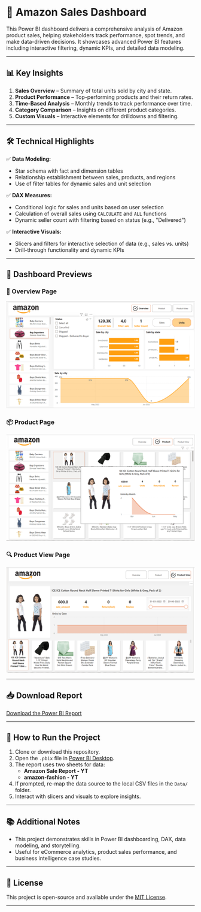 # 🛒 Amazon Sales Dashboard

This Power BI dashboard delivers a comprehensive analysis of Amazon product sales, helping stakeholders track performance, spot trends, and make data-driven decisions. It showcases advanced Power BI features including interactive filtering, dynamic KPIs, and detailed data modeling.

---

## 📊 **Key Insights**

1. **Sales Overview** – Summary of total units sold by city and state.
2. **Product Performance** – Top-performing products and their return rates.
3. **Time-Based Analysis** – Monthly trends to track performance over time.
4. **Category Comparison** – Insights on different product categories.
5. **Custom Visuals** – Interactive elements for drilldowns and filtering.

---

## 🛠️ **Technical Highlights**

✅ **Data Modeling:**  
   - Star schema with fact and dimension tables  
   - Relationship establishment between sales, products, and regions  
   - Use of filter tables for dynamic sales and unit selection

✅ **DAX Measures:**  
   - Conditional logic for sales and units based on user selection  
   - Calculation of overall sales using `CALCULATE` and `ALL` functions  
   - Dynamic seller count with filtering based on status (e.g., "Delivered")

✅ **Interactive Visuals:**  
   - Slicers and filters for interactive selection of data (e.g., sales vs. units)  
   - Drill-through functionality and dynamic KPIs

---

## 📸 **Dashboard Previews**

### 🧾 Overview Page

![Overview](./Assets/Overview.png)

### 📦 Product Page

![Product](./Assets/Product.png)

### 🔍 Product View Page

![Product View](./Assets/Product_view.png)

---

## 📥 **Download Report**
[Download the Power BI Report](./Report/Amazon_file.pbix)

---

## 🚀 **How to Run the Project**

1. Clone or download this repository.
2. Open the `.pbix` file in [Power BI Desktop](https://powerbi.microsoft.com/desktop).
3. The report uses two sheets for data:  
   - **Amazon Sale Report - YT**
   - **amazon-fashion - YT**
4. If prompted, re-map the data source to the local CSV files in the `Data/` folder.
5. Interact with slicers and visuals to explore insights.

---

## 📚 **Additional Notes**

- This project demonstrates skills in Power BI dashboarding, DAX, data modeling, and storytelling.
- Useful for eCommerce analytics, product sales performance, and business intelligence case studies.

---

## 📄 **License**

This project is open-source and available under the [MIT License](./LICENSE).

---
